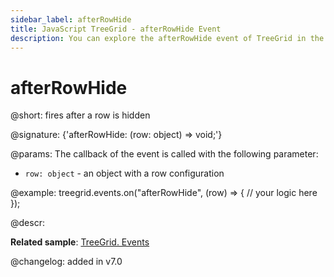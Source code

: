 ```yaml
---
sidebar_label: afterRowHide
title: JavaScript TreeGrid - afterRowHide Event 
description: You can explore the afterRowHide event of TreeGrid in the documentation of the DHTMLX JavaScript UI library. Browse developer guides and API reference, try out code examples and live demos, and download a free 30-day evaluation version of DHTMLX Suite.
---
```


# afterRowHide

@short: fires after a row is hidden

@signature: {'afterRowHide: (row: object) => void;'}

@params:
The callback of the event is called with the following parameter:

- `row: object` - an object with a row configuration

@example:
treegrid.events.on("afterRowHide", (row) => {
    // your logic here
});

@descr:

**Related sample**: [TreeGrid. Events](https://snippet.dhtmlx.com/sgwnxshe)

@changelog: added in v7.0
